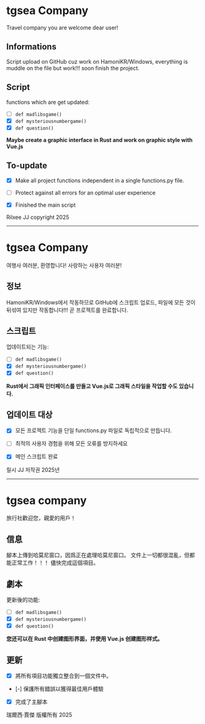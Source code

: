 # tgsea Company
Travel company you are welcome dear user!

## Informations
Script upload on GitHub cuz work on HamoniKR/Windows,
everything is muddle on the file but work!!!
soon finish the project.

## Script

functions which are get updated:

- [ ] `def madlibsgame()`
- [x] `def mysteriousnumbergame()`
- [x] `def question()`

**Maybe create a graphic interface in Rust and work on graphic style with Vue.js**

## To-update

- [x] Make all project functions independent in a single functions.py file.
- [ ] Protect against all errors for an optimal user experience
- [x] Finished the main script


Rilxee JJ copyright 2025

_________________________________________________________________


# tgsea Company
여행사 여러분, 환영합니다! 사랑하는 사용자 여러분!

## 정보
HamoniKR/Windows에서 작동하므로 GitHub에 스크립트 업로드,
파일에 모든 것이 뒤섞여 있지만 작동합니다!!!
곧 프로젝트를 완료합니다.

## 스크립트

업데이트되는 기능:

- [ ] `def madlibsgame()`
- [x] `def mysteriousnumbergame()`
- [x] `def question()`

**Rust에서 그래픽 인터페이스를 만들고 Vue.js로 그래픽 스타일을 작업할 수도 있습니다.**

## 업데이트 대상

- [x] 모든 프로젝트 기능을 단일 functions.py 파일로 독립적으로 만듭니다.
- [ ] 최적의 사용자 경험을 위해 모든 오류를 방지하세요
- [x] 메인 스크립트 완료


릴시 JJ 저작권 2025년


_________________________________________________________________


# tgsea company
旅行社歡迎您，親愛的用戶！

## 信息
腳本上傳到哈莫尼窗口，因爲正在處理哈莫尼窗口。
文件上一切都很混亂，但都能正常工作！！！
儘快完成這個項目。

## 劇本

更新後的功能:

- [ ] `def madlibsgame()`
- [x] `def mysteriousnumbergame()`
- [x] `def question()`

**您还可以在 Rust 中创建图形界面，并使用 Vue.js 创建图形样式。**

## 更新

- [x] 將所有項目功能獨立整合到一個文件中。
- [-] 保護所有錯誤以獲得最佳用戶體驗
- [x] 完成了主腳本


瑞爾西·賈傑 版權所有 2025
